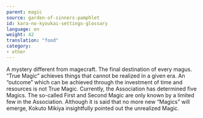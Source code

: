 ```yaml
---
parent: magic
source: garden-of-sinners-pamphlet
id: kara-no-kyoukai-settings-glossary
language: en
weight: 42
translation: "food"
category:
- other
---
```


A mystery different from magecraft. The final destination of every magus.
“True Magic” achieves things that cannot be realized in a given era. An “outcome” which can be achieved through the investment of time and resources is not True Magic.
Currently, the Association has determined five Magics.
The so-called First and Second Magic are only known by a limited few in the Association.
Although it is said that no more new “Magics” will emerge, Kokuto Mikiya insightfully pointed out the unrealized Magic.
